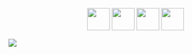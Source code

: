 <p align=center>
<img src="https://github.com/ImanMontajabi/ImanMontajabi/assets/52942515/16a9db45-a8eb-4ae3-aec2-335c288cbc0d" width=45>
<img src="https://github.com/ImanMontajabi/ImanMontajabi/assets/52942515/7e1d8fc0-2ceb-4fb0-9c4b-b728b777b401" width=45>
<img src="https://github.com/ImanMontajabi/ImanMontajabi/assets/52942515/132e6283-a321-4710-9032-6c4d37afe72a" width=45>
<img src="https://github.com/ImanMontajabi/ImanMontajabi/assets/52942515/bededbca-725f-4bf7-9749-1a07d887ca07" width=45>
</p>


<img align="center" src="https://github.com/ImanMontajabi/ImanMontajabi/assets/52942515/2cabaa39-f627-4589-a873-ca9efb8dbcc3">
